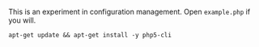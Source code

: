 This is an experiment in configuration management. Open `example.php` if you will.

    apt-get update && apt-get install -y php5-cli
